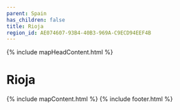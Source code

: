 ```yaml
---
parent: Spain
has_children: false
title: Rioja
region_id: AE074607-93B4-40B3-969A-C9ECD94EEF4B
---
```

{% include mapHeadContent.html %}
# Rioja
{% include mapContent.html %}
{% include footer.html %}
